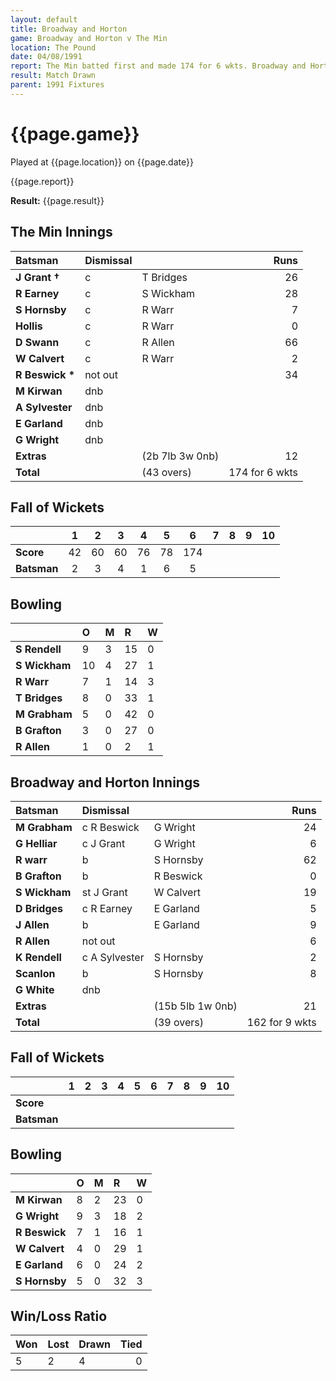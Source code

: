 ```yaml
---
layout: default
title: Broadway and Horton
game: Broadway and Horton v The Min
location: The Pound
date: 04/08/1991
report: The Min batted first and made 174 for 6 wkts. Broadway and Horton were 162 for 9 wkts when time ran out
result: Match Drawn
parent: 1991 Fixtures
---
```


# {{page.game}}

Played at {{page.location}} on {{page.date}}

{{page.report}}

**Result:** {{page.result}}

## The Min Innings

| Batsman | Dismissal |  | Runs |
|:---|:---|---|---:|
| **J Grant &#8224;** | c | T Bridges | 26 | 
| **R Earney** | c | S Wickham | 28 | 
| **S Hornsby** | c | R Warr | 7 | 
| **Hollis** | c | R Warr | 0 | 
| **D Swann** | c | R Allen | 66 | 
| **W Calvert** | c | R Warr | 2 | 
| **R Beswick &#42;** | not out |  | 34 | 
| **M Kirwan** | dnb |  |  | 
| **A Sylvester** | dnb |  |  | 
| **E Garland** | dnb |  |  | 
| **G Wright** | dnb |  |  | 
| **Extras** | | (2b 7lb 3w 0nb) | 12 | 
| **Total** | | (43 overs) | 174 for 6 wkts | 

## Fall of Wickets

| | 1 | 2 | 3 | 4 | 5 | 6 | 7 | 8 | 9 | 10 |
|---|:---:|:---:|:---:|:---:|:---:|:---:|:---:|:---:|:---:|:---:|
| **Score** | 42 | 60 | 60 | 76 | 78 | 174 |  |  |  |  | 
| **Batsman** | 2 | 3 | 4 | 1 | 6 | 5 |  |  |  |  | 

## Bowling

| | O | M | R | W |
|---|:---|:---|:---|:---|
| **S Rendell** | 9 | 3 | 15 | 0 | 
| **S Wickham** | 10 | 4 | 27 | 1 | 
| **R Warr** | 7 | 1 | 14 | 3 | 
| **T Bridges** | 8 | 0 | 33 | 1 |
| **M Grabham** | 5 | 0 | 42 | 0 | 
| **B Grafton** | 3 | 0 | 27 | 0 | 
| **R Allen** | 1 | 0 | 2 | 1 | 

## Broadway and Horton Innings

| Batsman | Dismissal |  | Runs |
|:---|:---|---|---:|
| **M Grabham** | c R Beswick | G Wright | 24 | 
| **G Helliar** | c J Grant | G Wright | 6 | 
| **R warr** | b | S Hornsby | 62 | 
| **B Grafton** | b | R Beswick | 0 | 
| **S Wickham** | st J Grant | W Calvert | 19 | 
| **D Bridges** | c R Earney | E Garland | 5 |
| **J Allen** | b | E Garland | 9 | 
| **R Allen** | not out |  | 6 |
| **K Rendell** | c A Sylvester | S Hornsby | 2 | 
| **Scanlon** | b | S Hornsby | 8 | 
| **G White** | dnb |  |  |
| **Extras** | | (15b 5lb 1w 0nb) | 21 | 
| **Total** | | (39 overs) | 162 for 9 wkts | 

## Fall of Wickets

| | 1 | 2 | 3 | 4 | 5 | 6 | 7 | 8 | 9 | 10 |
|---|:---:|:---:|:---:|:---:|:---:|:---:|:---:|:---:|:---:|:---:|
| **Score** |  |  |  |  |  |  |  |  |  |  |
| **Batsman** |  |  |  |  |  |  |  |  |  |  |

## Bowling

| | O | M | R | W |
|---|:---|:---|:---|:---|
| **M Kirwan** | 8 | 2 | 23 | 0 | 
| **G Wright** | 9 | 3 | 18 | 2 | 
| **R Beswick** | 7 | 1 | 16 | 1 | 
| **W Calvert** | 4 | 0 | 29 | 1 | 
| **E Garland** | 6 | 0 | 24 | 2 |
| **S Hornsby** | 5 | 0 | 32 | 3 |

## Win/Loss Ratio

| Won | Lost | Drawn | Tied |
|:---|:---|:---|---:|
| 5 | 2 | 4 | 0 |